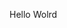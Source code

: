Hello Wolrd
































































































































































































































































































































































































































































































































































































































































































































































































































































































































































































































































































































































































































































































































































































































































































